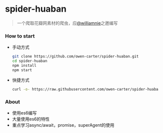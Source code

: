 # spider-huaban
> 一个爬取花瓣网素材的爬虫，应[@williamnie](https://github.com/williamnie)之邀编写

### How to start
+ 手动方式
    ```bash
    git clone https://github.com/owen-carter/spider-huaban.git
    cd spider-huaban
    npm install
    npm start
    ```
+ 快捷方式
    ```bash
    curl -o- https://raw.githubusercontent.com/owen-carter/spider-huaban/master/start.sh | bash
    ```



### About 
- 使用es6编写
- 大量使用es6的特性
- 重点学习async/await，promise，superAgent的使用

